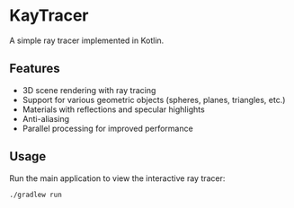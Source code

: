 # KayTracer

A simple ray tracer implemented in Kotlin.

## Features

- 3D scene rendering with ray tracing
- Support for various geometric objects (spheres, planes, triangles, etc.)
- Materials with reflections and specular highlights
- Anti-aliasing
- Parallel processing for improved performance

## Usage

Run the main application to view the interactive ray tracer:

```
./gradlew run
```